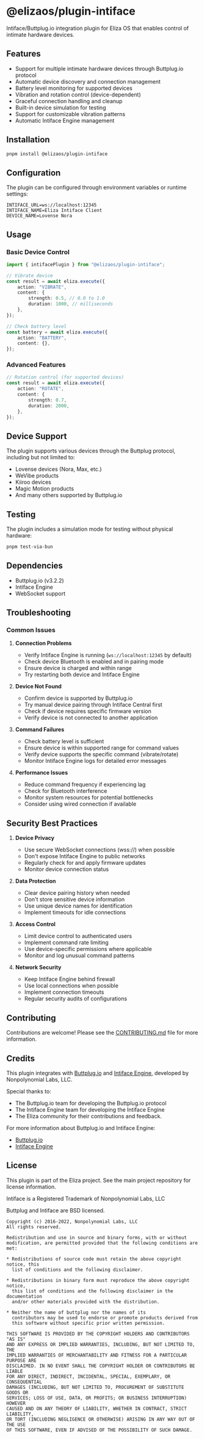 # @elizaos/plugin-intiface

Intiface/Buttplug.io integration plugin for Eliza OS that enables control of intimate hardware devices.

## Features

- Support for multiple intimate hardware devices through Buttplug.io protocol
- Automatic device discovery and connection management
- Battery level monitoring for supported devices
- Vibration and rotation control (device-dependent)
- Graceful connection handling and cleanup
- Built-in device simulation for testing
- Support for customizable vibration patterns
- Automatic Intiface Engine management

## Installation

```bash
pnpm install @elizaos/plugin-intiface
```

## Configuration

The plugin can be configured through environment variables or runtime settings:

```env
INTIFACE_URL=ws://localhost:12345
INTIFACE_NAME=Eliza Intiface Client
DEVICE_NAME=Lovense Nora
```

## Usage

### Basic Device Control

```typescript
import { intifacePlugin } from "@elizaos/plugin-intiface";

// Vibrate device
const result = await eliza.execute({
    action: "VIBRATE",
    content: {
        strength: 0.5, // 0.0 to 1.0
        duration: 1000, // milliseconds
    },
});

// Check battery level
const battery = await eliza.execute({
    action: "BATTERY",
    content: {},
});
```

### Advanced Features

```typescript
// Rotation control (for supported devices)
const result = await eliza.execute({
    action: "ROTATE",
    content: {
        strength: 0.7,
        duration: 2000,
    },
});
```

## Device Support

The plugin supports various devices through the Buttplug protocol, including but not limited to:

- Lovense devices (Nora, Max, etc.)
- WeVibe products
- Kiiroo devices
- Magic Motion products
- And many others supported by Buttplug.io

## Testing

The plugin includes a simulation mode for testing without physical hardware:

```bash
pnpm test-via-bun
```

## Dependencies

- Buttplug.io (v3.2.2)
- Intiface Engine
- WebSocket support

## Troubleshooting

### Common Issues

1. **Connection Problems**

    - Verify Intiface Engine is running (`ws://localhost:12345` by default)
    - Check device Bluetooth is enabled and in pairing mode
    - Ensure device is charged and within range
    - Try restarting both device and Intiface Engine

2. **Device Not Found**

    - Confirm device is supported by Buttplug.io
    - Try manual device pairing through Intiface Central first
    - Check if device requires specific firmware version
    - Verify device is not connected to another application

3. **Command Failures**

    - Check battery level is sufficient
    - Ensure device is within supported range for command values
    - Verify device supports the specific command (vibrate/rotate)
    - Monitor Intiface Engine logs for detailed error messages

4. **Performance Issues**
    - Reduce command frequency if experiencing lag
    - Check for Bluetooth interference
    - Monitor system resources for potential bottlenecks
    - Consider using wired connection if available

## Security Best Practices

1. **Device Privacy**

    - Use secure WebSocket connections (wss://) when possible
    - Don't expose Intiface Engine to public networks
    - Regularly check for and apply firmware updates
    - Monitor device connection status

2. **Data Protection**

    - Clear device pairing history when needed
    - Don't store sensitive device information
    - Use unique device names for identification
    - Implement timeouts for idle connections

3. **Access Control**

    - Limit device control to authenticated users
    - Implement command rate limiting
    - Use device-specific permissions where applicable
    - Monitor and log unusual command patterns

4. **Network Security**
    - Keep Intiface Engine behind firewall
    - Use local connections when possible
    - Implement connection timeouts
    - Regular security audits of configurations

## Contributing

Contributions are welcome! Please see the [CONTRIBUTING.md](CONTRIBUTING.md) file for more information.

## Credits

This plugin integrates with [Buttplug.io](https://buttplug.io) and [Intiface Engine](https://github.com/intiface/intiface-engine), developed by Nonpolynomial Labs, LLC.

Special thanks to:

- The Buttplug.io team for developing the Buttplug.io protocol
- The Intiface Engine team for developing the Intiface Engine
- The Eliza community for their contributions and feedback.

For more information about Buttplug.io and Intiface Engine:

- [Buttplug.io](https://buttplug.io)
- [Intiface Engine](https://github.com/intiface/intiface-engine)

## License

This plugin is part of the Eliza project. See the main project repository for license information.

Intiface is a Registered Trademark of Nonpolynomial Labs, LLC

Buttplug and Intiface are BSD licensed.

    Copyright (c) 2016-2022, Nonpolynomial Labs, LLC
    All rights reserved.

    Redistribution and use in source and binary forms, with or without
    modification, are permitted provided that the following conditions are met:

    * Redistributions of source code must retain the above copyright notice, this
      list of conditions and the following disclaimer.

    * Redistributions in binary form must reproduce the above copyright notice,
      this list of conditions and the following disclaimer in the documentation
      and/or other materials provided with the distribution.

    * Neither the name of buttplug nor the names of its
      contributors may be used to endorse or promote products derived from
      this software without specific prior written permission.

    THIS SOFTWARE IS PROVIDED BY THE COPYRIGHT HOLDERS AND CONTRIBUTORS "AS IS"
    AND ANY EXPRESS OR IMPLIED WARRANTIES, INCLUDING, BUT NOT LIMITED TO, THE
    IMPLIED WARRANTIES OF MERCHANTABILITY AND FITNESS FOR A PARTICULAR PURPOSE ARE
    DISCLAIMED. IN NO EVENT SHALL THE COPYRIGHT HOLDER OR CONTRIBUTORS BE LIABLE
    FOR ANY DIRECT, INDIRECT, INCIDENTAL, SPECIAL, EXEMPLARY, OR CONSEQUENTIAL
    DAMAGES (INCLUDING, BUT NOT LIMITED TO, PROCUREMENT OF SUBSTITUTE GOODS OR
    SERVICES; LOSS OF USE, DATA, OR PROFITS; OR BUSINESS INTERRUPTION) HOWEVER
    CAUSED AND ON ANY THEORY OF LIABILITY, WHETHER IN CONTRACT, STRICT LIABILITY,
    OR TORT (INCLUDING NEGLIGENCE OR OTHERWISE) ARISING IN ANY WAY OUT OF THE USE
    OF THIS SOFTWARE, EVEN IF ADVISED OF THE POSSIBILITY OF SUCH DAMAGE.
